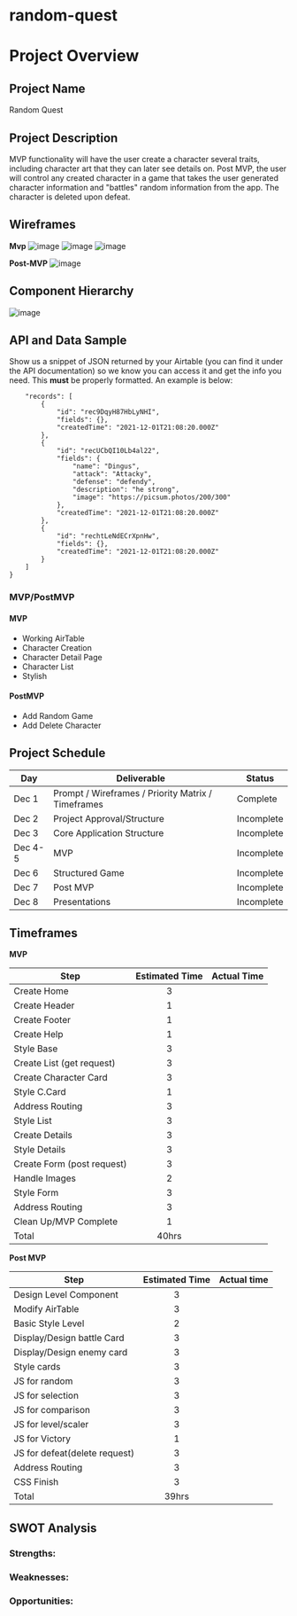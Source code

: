 # random-quest
# Project Overview

## Project Name

Random Quest

## Project Description

MVP functionality will have the user create a character several traits, including character art that they can later see details on. Post MVP, the user will control any created character in a game that takes the user generated character information and "battles" random information from the app. The character is deleted upon defeat.

## Wireframes
**Mvp**
![image](https://user-images.githubusercontent.com/9029262/144320365-64b19f06-34a5-4c38-8a64-4bcf2ec38eaf.png)
![image](https://user-images.githubusercontent.com/9029262/144321085-1971a514-878d-4f44-b16f-e1b89a52686a.png)
![image](https://user-images.githubusercontent.com/9029262/144320520-b131ccae-7b8f-4212-aa30-dc897a5326ee.png)

**Post-MVP**
![image](https://user-images.githubusercontent.com/9029262/144320868-0ec7f568-5ae6-4c0d-949e-9e0e73c28268.png)


## Component Hierarchy
![image](https://user-images.githubusercontent.com/9029262/144319995-c36ab49e-94b4-407b-8509-a2cbaea68b83.png)

## API and Data Sample

Show us a snippet of JSON returned by your Airtable (you can find it under the API documentation) so we know you can access it and get the info you need. This __must__ be properly formatted. An example is below:

```j{
    "records": [
        {
            "id": "rec9DqyH87HbLyNHI",
            "fields": {},
            "createdTime": "2021-12-01T21:08:20.000Z"
        },
        {
            "id": "recUCbQI10Lb4al22",
            "fields": {
                "name": "Dingus",
                "attack": "Attacky",
                "defense": "defendy",
                "description": "he strong",
                "image": "https://picsum.photos/200/300"
            },
            "createdTime": "2021-12-01T21:08:20.000Z"
        },
        {
            "id": "rechtLeNdECrXpnHw",
            "fields": {},
            "createdTime": "2021-12-01T21:08:20.000Z"
        }
    ]
}
```

### MVP/PostMVP

#### MVP 

- Working AirTable
- Character Creation 
- Character Detail Page 
- Character List
- Stylish 

#### PostMVP  

- Add Random Game
- Add Delete Character

## Project Schedule

|  Day | Deliverable | Status
|---|---| ---|
|Dec 1| Prompt / Wireframes / Priority Matrix / Timeframes | Complete
|Dec 2| Project Approval/Structure | Incomplete
|Dec 3| Core Application Structure | Incomplete
|Dec 4-5| MVP | Incomplete
|Dec 6| Structured Game  | Incomplete
|Dec 7| Post MVP | Incomplete
|Dec 8| Presentations | Incomplete

## Timeframes
**MVP**

| Step | Estimated Time | Actual Time |
| --- | :---: | :---: |
|Create Home | 3|  |
|Create Header| 1||
|Create Footer |1||
|Create Help |1||
|Style Base |3 | |
|Create List (get request)|3||
|Create Character Card|3||
|Style C.Card|1||
|Address Routing|3||
|Style List |3 ||
|Create Details |3||
|Style Details |3||
|Create Form (post request)|3||
|Handle Images|2||
|Style Form |3||
|Address Routing |3||
|Clean Up/MVP Complete|1||
| Total |  40hrs|  |

**Post MVP**

|Step|Estimated Time| Actual time|
|---|:---:|:---:|
|Design Level Component|3||
|Modify AirTable|3||
|Basic Style Level|2||
|Display/Design battle Card|3||
|Display/Design enemy card|3||
|Style cards|3||
|JS for random|3||
|JS for selection|3||
|JS for comparison|3||
|JS for level/scaler|3||
|JS for Victory|1||
|JS for defeat(delete request)|3||
|Address Routing|3||
|CSS Finish|3||
|Total|39hrs||


## SWOT Analysis

### Strengths:

### Weaknesses:

### Opportunities:
